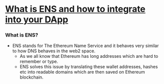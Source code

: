 # [What is ENS and how to integrate into your DApp](https://learnweb3.io/degrees/ethereum-developer-degree/junior/what-is-ens-and-how-to-integrate-into-your-d-app/)

### What is ENS?
- ENS stands for The Ethereum Name Service and it behaves very similar to how DNS behaves in the web2 space.
    - As we all know that Ethereum has long addresses which are hard to remember or type.
    - ENS solves this issue by translating these wallet addresses, hashes etc into readable domains which are then saved on Ethereum blockchain.